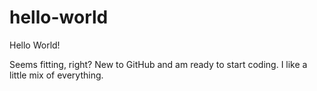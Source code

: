 # hello-world


Hello World!

Seems fitting, right? New to GitHub and am ready to start coding. I like a little mix of everything.
